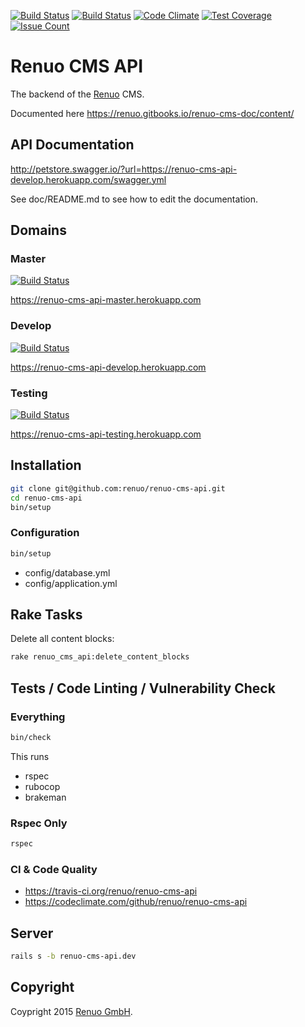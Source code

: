 [![Build Status](https://travis-ci.org/renuo/renuo-cms-api.svg?branch=master)](https://travis-ci.org/renuo/renuo-cms-api) [![Build Status](https://travis-ci.org/renuo/renuo-cms-api.svg?branch=develop)](https://travis-ci.org/renuo/renuo-cms-api) [![Code Climate](https://codeclimate.com/github/renuo/renuo-cms-api/badges/gpa.svg)](https://codeclimate.com/github/renuo/renuo-cms-api) [![Test Coverage](https://codeclimate.com/github/renuo/renuo-cms-api/badges/coverage.svg)](https://codeclimate.com/github/renuo/renuo-cms-api/coverage) [![Issue Count](https://codeclimate.com/github/renuo/renuo-cms-api/badges/issue_count.svg)](https://codeclimate.com/github/renuo/renuo-cms-api)

# Renuo CMS API

The backend of the [Renuo](https://www.renuo.ch) CMS.

Documented here https://renuo.gitbooks.io/renuo-cms-doc/content/

## API Documentation

http://petstore.swagger.io/?url=https://renuo-cms-api-develop.herokuapp.com/swagger.yml

See doc/README.md to see how to edit the documentation.

## Domains

### Master

[![Build Status](https://travis-ci.org/renuo/renuo-cms-api.svg?branch=master)](https://travis-ci.org/renuo/renuo-cms-api)

https://renuo-cms-api-master.herokuapp.com

### Develop

[![Build Status](https://travis-ci.org/renuo/renuo-cms-api.svg?branch=develop)](https://travis-ci.org/renuo/renuo-cms-api)

https://renuo-cms-api-develop.herokuapp.com

### Testing

[![Build Status](https://travis-ci.org/renuo/renuo-cms-api.svg?branch=testing)](https://travis-ci.org/renuo/renuo-cms-api)

https://renuo-cms-api-testing.herokuapp.com

## Installation

```sh
git clone git@github.com:renuo/renuo-cms-api.git
cd renuo-cms-api
bin/setup
```

### Configuration

```sh
bin/setup
```

* config/database.yml
* config/application.yml

## Rake Tasks

Delete all content blocks: 

```sh
rake renuo_cms_api:delete_content_blocks
```

## Tests / Code Linting / Vulnerability Check

### Everything

```sh
bin/check
```

This runs

* rspec
* rubocop
* brakeman

### Rspec Only

```sh
rspec
```

### CI & Code Quality

* https://travis-ci.org/renuo/renuo-cms-api
* https://codeclimate.com/github/renuo/renuo-cms-api


## Server

```sh
rails s -b renuo-cms-api.dev
```

## Copyright

Coypright 2015 [Renuo GmbH](https://www.renuo.ch/).
